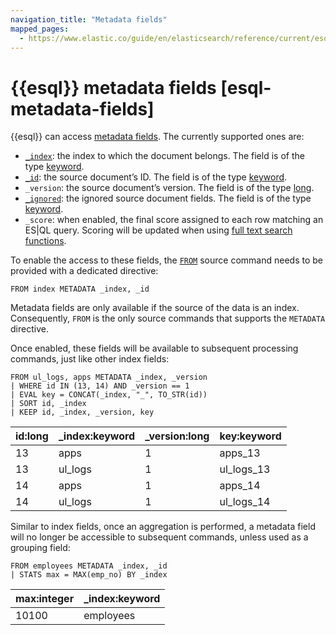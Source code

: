 ```yaml
---
navigation_title: "Metadata fields"
mapped_pages:
  - https://www.elastic.co/guide/en/elasticsearch/reference/current/esql-metadata-fields.html
---
```


# {{esql}} metadata fields [esql-metadata-fields]


{{esql}} can access [metadata fields](/elasticsearch/docs/reference/elasticsearch/mapping-reference/document-metadata-fields.md). The currently supported ones are:

* [`_index`](/elasticsearch/docs/reference/elasticsearch/mapping-reference/mapping-index-field.md): the index to which the document belongs. The field is of the type [keyword](/elasticsearch/docs/reference/elasticsearch/mapping-reference/keyword.md).
* [`_id`](/elasticsearch/docs/reference/elasticsearch/mapping-reference/mapping-id-field.md): the source document’s ID. The field is of the type [keyword](/elasticsearch/docs/reference/elasticsearch/mapping-reference/keyword.md).
* `_version`: the source document’s version. The field is of the type [long](/elasticsearch/docs/reference/elasticsearch/mapping-reference/number.md).
* [`_ignored`](/elasticsearch/docs/reference/elasticsearch/mapping-reference/mapping-ignored-field.md): the ignored source document fields. The field is of the type [keyword](/elasticsearch/docs/reference/elasticsearch/mapping-reference/keyword.md).
* `_score`: when enabled, the final score assigned to each row matching an ES|QL query. Scoring will be updated when using [full text search functions](/reference/query-languages/esql/esql-functions-operators.md#esql-search-functions).

To enable the access to these fields, the [`FROM`](/reference/query-languages/esql/esql-commands.md#esql-from) source command needs to be provided with a dedicated directive:

```esql
FROM index METADATA _index, _id
```

Metadata fields are only available if the source of the data is an index. Consequently, `FROM` is the only source commands that supports the `METADATA` directive.

Once enabled, these fields will be available to subsequent processing commands, just like other index fields:

```esql
FROM ul_logs, apps METADATA _index, _version
| WHERE id IN (13, 14) AND _version == 1
| EVAL key = CONCAT(_index, "_", TO_STR(id))
| SORT id, _index
| KEEP id, _index, _version, key
```

| id:long | _index:keyword | _version:long | key:keyword |
| --- | --- | --- | --- |
| 13 | apps | 1 | apps_13 |
| 13 | ul_logs | 1 | ul_logs_13 |
| 14 | apps | 1 | apps_14 |
| 14 | ul_logs | 1 | ul_logs_14 |

Similar to index fields, once an aggregation is performed, a metadata field will no longer be accessible to subsequent commands, unless used as a grouping field:

```esql
FROM employees METADATA _index, _id
| STATS max = MAX(emp_no) BY _index
```

| max:integer | _index:keyword |
| --- | --- |
| 10100 | employees |

